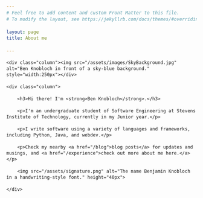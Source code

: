 ```yaml
---
# Feel free to add content and custom Front Matter to this file.
# To modify the layout, see https://jekyllrb.com/docs/themes/#overriding-theme-defaults

layout: page
title: About me

---
```


<div class="row">

    <div class="column"><img src="/assets/images/SkyBackground.jpg" alt="Ben Knobloch in front of a sky-blue background." style="width:250px"></div>

    <div class="column">
    
        <h3>Hi there! I'm <strong>Ben Knobloch</strong>.</h3>
        
        <p>I'm an undergraduate student of Software Engineering at Stevens Institute of Technology, currently in my Junior year.</p>

        <p>I write software using a variety of languages and frameworks, including Python, Java, and webdev.</p>

        <p>Check my nearby <a href="/blog">blog posts</a> for updates and musings, and <a href="/experience">check out more about me here.</a></p>
    
        <img src="/assets/signature.png" alt="The name Benjamin Knobloch in a handwriting-style font." height="40px">

    </div>

</div>